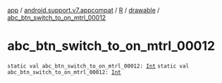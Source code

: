 [app](../../../index.md) / [android.support.v7.appcompat](../../index.md) / [R](../index.md) / [drawable](index.md) / [abc_btn_switch_to_on_mtrl_00012](./abc_btn_switch_to_on_mtrl_00012.md)

# abc_btn_switch_to_on_mtrl_00012

`static val abc_btn_switch_to_on_mtrl_00012: `[`Int`](https://kotlinlang.org/api/latest/jvm/stdlib/kotlin/-int/index.html)
`static val abc_btn_switch_to_on_mtrl_00012: `[`Int`](https://kotlinlang.org/api/latest/jvm/stdlib/kotlin/-int/index.html)